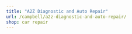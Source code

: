 ```yaml
---
title: "A2Z Diagnostic and Auto Repair"
url: /campbell/a2z-diagnostic-and-auto-repair/
shop: car repair
---
```

